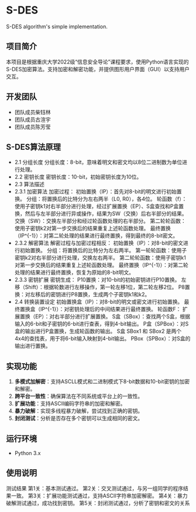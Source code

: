 # S-DES
S-DES algorithm's simple implementation.
## 项目简介
本项目是根据重庆大学2022级“信息安全导论”课程要求，使用Python语言实现的S-DES加密算法。支持加密和解密功能，并提供图形用户界面（GUI）以支持用户交互。

## 开发团队
- 团队成员柴钰林
- 团队成员古渲宇
- 团队成员陈芳莹

## S-DES算法原理
- 2.1 分组长度
分组长度：8-bit，意味着明文和密文均以8位二进制数为单位进行处理。
- 2.2 密钥长度
密钥长度：10-bit，初始密钥长度为10位。
- 2.3 算法描述
- 2.3.1 加密算法
加密过程：
初始置换（IP）：首先对8-bit的明文进行初始置换。
分组：将置换后的比特分为左右两半（L0, R0），各4位。
轮函数（f）：使用子密钥k1对右半部分进行处理，经过扩展置换（EP）、S盒查找和P盒置换，然后与左半部分进行异或操作，结果为SW（交换）后右半部分的结果。
交换（SW）：交换左半部分和经过轮函数处理的右半部分。
第二轮轮函数：使用子密钥k2对第一步交换后的结果重复上述轮函数处理。
最终置换（IP^{-1}）：对第二轮处理的结果进行最终置换，得到最终的8-bit密文。
- 2.3.2 解密算法
解密过程与加密过程相反：
初始置换（IP）：对8-bit的密文进行初始置换。
分组：将置换后的比特分为左右两半。
第一轮轮函数：使用子密钥k2对右半部分进行处理，交换左右两半。
第二轮轮函数：使用子密钥k1对第一步交换后的结果重复上述轮函数处理。
最终置换（IP^{-1}）：对第二轮处理的结果进行最终置换，恢复为原始的8-bit明文。
- 2.3.3 密钥扩展
密钥生成：
P10置换：对10-bit的初始密钥进行P10置换。
左移（Shift）：根据轮数进行左移操作，第一轮左移1位，第二轮左移2位。
P8置换：对左移后的密钥进行P8置换，生成两个子密钥k1和k2。
- 2.4 转换装置设定
初始置换盒（IP）：对8-bit的明文或密文进行初始置换。
最终置换盒（IP^{-1}）：对密钥处理后的中间结果进行最终置换。
轮函数F：
扩展置换（EP）：对右半部分进行扩展置换。
S盒（SBox）：查找两个S盒，根据输入的6-bit和子密钥的6-bit进行查表，得到4-bit输出。
P盒（SPBox）：对S盒的输出进行P盒置换，生成轮函数的输出。
S盒
SBox1 和 SBox2 是两个4x4的查找表，用于将6-bit输入映射到4-bit输出。
PBox（SPBox）：对S盒的输出进行置换。
## 实现功能

1. **多模式加解密**：支持ASCLL模式和二进制模式下8-bit数据和10-bit密钥的加密和解密。
2. **跨平台一致性**：确保算法在不同系统或平台上的一致性。
3. **扩展功能**：支持ASCII编码字符串的加密和解密。
4. **暴力破解**：实现多线程暴力破解，尝试找到正确的密钥。
5. **封闭测试**：分析是否存在多个密钥可以生成相同的密文。

## 运行环境

- Python 3.x

## 使用说明

测试结果
第1关：基本测试通过。
第2关：交叉测试通过，与另一组同学的程序结果一致。
第3关：扩展功能测试通过，支持ASCII字符串加密解密。
第4关：暴力破解测试通过，成功找到密钥。
第5关：封闭测试通过，分析了密钥和密文的关系
